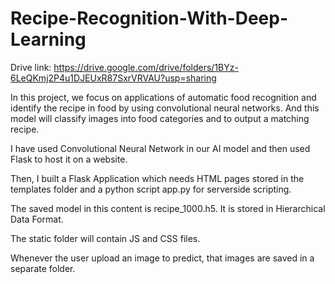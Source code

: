 # Recipe-Recognition-With-Deep-Learning
Drive link: https://drive.google.com/drive/folders/1BYz-6LeQKmj2P4u1DJEUxR87SxrVRVAU?usp=sharing

In this project, we focus on applications of automatic food recognition and identify the recipe in food by using convolutional neural networks. And this model will classify images into food categories and to output a matching recipe.

I have used Convolutional Neural Network in our AI model and then used Flask to host it on a website.

Then, I built a Flask Application which needs HTML pages stored in the templates folder and a python script app.py for serverside scripting.

The saved model in this content is recipe_1000.h5. It is stored in Hierarchical Data Format.

The static folder will contain JS and CSS files.

Whenever the user upload an image to predict, that images are saved in a separate folder.

